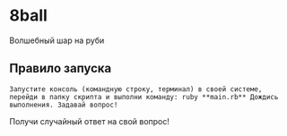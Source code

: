 # 8ball
Волшебный шар на руби

## Правило запуска
```Запустите консоль (командную строку, терминал) в своей системе, перейди в папку скрипта и выполни команду: ruby **main.rb** Дождись выполнения. Задавай вопрос!```

Получи случайный ответ на свой вопрос!
